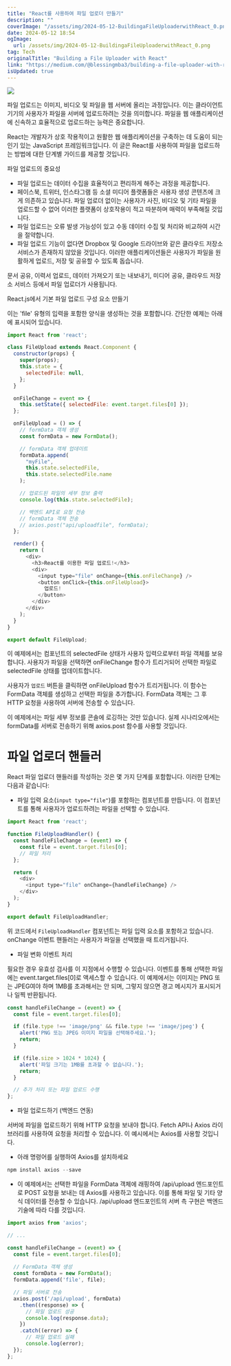 ```yaml
---
title: "React를 사용하여 파일 업로더 만들기"
description: ""
coverImage: "/assets/img/2024-05-12-BuildingaFileUploaderwithReact_0.png"
date: 2024-05-12 18:54
ogImage: 
  url: /assets/img/2024-05-12-BuildingaFileUploaderwithReact_0.png
tag: Tech
originalTitle: "Building a File Uploader with React"
link: "https://medium.com/@blessingmba3/building-a-file-uploader-with-react-11dba6409480"
isUpdated: true
---
```





<img src="/assets/img/2024-05-12-BuildingaFileUploaderwithReact_0.png" />

파일 업로드는 이미지, 비디오 및 파일을 웹 서버에 올리는 과정입니다. 이는 클라이언트 기기의 사용자가 파일을 서버에 업로드하려는 것을 의미합니다. 파일을 웹 애플리케이션에 신속하고 효율적으로 업로드하는 능력은 중요합니다.

React는 개발자가 상호 작용적이고 원활한 웹 애플리케이션을 구축하는 데 도움이 되는 인기 있는 JavaScript 프레임워크입니다. 이 글은 React를 사용하여 파일을 업로드하는 방법에 대한 단계별 가이드를 제공할 것입니다.

파일 업로드의 중요성



- 파일 업로드는 데이터 수집을 효율적이고 편리하게 해주는 과정을 제공합니다.
- 페이스북, 트위터, 인스타그램 등 소셜 미디어 플랫폼들은 사용자 생성 콘텐츠에 크게 의존하고 있습니다. 파일 업로더 없이는 사용자가 사진, 비디오 및 기타 파일을 업로드할 수 없어 이러한 플랫폼이 상호작용이 적고 따분하며 매력이 부족해질 것입니다.
- 파일 업로드는 오류 발생 가능성이 있고 수동 데이터 수집 및 처리와 비교하여 시간을 절약합니다.
- 파일 업로드 기능이 없다면 Dropbox 및 Google 드라이브와 같은 클라우드 저장소 서비스가 존재하지 않았을 것입니다. 이러한 애플리케이션들은 사용자가 파일을 원활하게 업로드, 저장 및 공유할 수 있도록 돕습니다.

문서 공유, 이력서 업로드, 데이터 가져오기 또는 내보내기, 미디어 공유, 클라우드 저장소 서비스 등에서 파일 업로더가 사용됩니다.

React.js에서 기본 파일 업로드 구성 요소 만들기

이는 'file' 유형의 입력을 포함한 양식을 생성하는 것을 포함합니다. 간단한 예제는 아래에 표시되어 있습니다.



```js
import React from 'react';

class FileUpload extends React.Component {
  constructor(props) {
    super(props);
    this.state = {
      selectedFile: null,
    };
  }

  onFileChange = event => {
    this.setState({ selectedFile: event.target.files[0] });
  };

  onFileUpload = () => {
    // formData 객체 생성
    const formData = new FormData();

    // formData 객체 업데이트
    formData.append(
      "myFile",
      this.state.selectedFile,
      this.state.selectedFile.name
    );

    // 업로드된 파일의 세부 정보 출력
    console.log(this.state.selectedFile);

    // 백엔드 API로 요청 전송
    // formData 객체 전송
    // axios.post("api/uploadfile", formData);
  };

  render() {
    return (
      <div>
        <h3>React를 이용한 파일 업로드!</h3>
        <div>
          <input type="file" onChange={this.onFileChange} />
          <button onClick={this.onFileUpload}>
            업로드!
          </button>
        </div>
      </div>
    );
  }
}

export default FileUpload;
```

이 예제에서는 컴포넌트의 selectedFile 상태가 사용자 입력으로부터 파일 객체를 보유합니다. 사용자가 파일을 선택하면 onFileChange 함수가 트리거되어 선택한 파일로 selectedFile 상태를 업데이트합니다.

사용자가 `업로드` 버튼을 클릭하면 onFileUpload 함수가 트리거됩니다. 이 함수는 FormData 객체를 생성하고 선택한 파일을 추가합니다. FormData 객체는 그 후 HTTP 요청을 사용하여 서버에 전송할 수 있습니다.

이 예제에서는 파일 세부 정보를 콘솔에 로깅하는 것만 있습니다. 실제 시나리오에서는 formData를 서버로 전송하기 위해 axios.post 함수를 사용할 것입니다.



# 파일 업로더 핸들러

React 파일 업로더 핸들러를 작성하는 것은 몇 가지 단계를 포함합니다. 이러한 단계는 다음과 같습니다:

- 파일 입력 요소(`input type="file"`)를 포함하는 컴포넌트를 만듭니다. 이 컴포넌트를 통해 사용자가 업로드하려는 파일을 선택할 수 있습니다.

```js
import React from 'react';

function FileUploadHandler() {
  const handleFileChange = (event) => {
    const file = event.target.files[0];
    // 파일 처리
  };

  return (
    <div>
      <input type="file" onChange={handleFileChange} />
    </div>
  );
}

export default FileUploadHandler;
```



위 코드에서 `FileUploadHandler` 컴포넌트는 파일 입력 요소를 포함하고 있습니다. onChange 이벤트 핸들러는 사용자가 파일을 선택했을 때 트리거됩니다.

- 파일 변화 이벤트 처리

필요한 경우 유효성 검사를 이 지점에서 수행할 수 있습니다. 이벤트를 통해 선택한 파일에는 event.target.files[0]로 액세스할 수 있습니다. 이 예제에서는 이미지는 PNG 또는 JPEG여야 하며 1MB를 초과해서는 안 되며, 그렇지 않으면 경고 메시지가 표시되거나 일찍 반환됩니다.

```js
const handleFileChange = (event) => {
  const file = event.target.files[0];

  if (file.type !== 'image/png' && file.type !== 'image/jpeg') {
    alert('PNG 또는 JPEG 이미지 파일을 선택해주세요.');
    return;
  }

  if (file.size > 1024 * 1024) {
    alert('파일 크기는 1MB를 초과할 수 없습니다.');
    return;
  }

  // 추가 처리 또는 파일 업로드 수행
};
```



- 파일 업로드하기 (백엔드 연동)

서버에 파일을 업로드하기 위해 HTTP 요청을 보내야 합니다. Fetch API나 Axios 라이브러리를 사용하여 요청을 처리할 수 있습니다. 이 예시에서는 Axios를 사용할 것입니다.

- 아래 명령어를 실행하여 Axios를 설치하세요

```js
npm install axios --save
```



- 이 예제에서는 선택한 파일을 FormData 객체에 래핑하여 /api/upload 엔드포인트로 POST 요청을 보내는 데 Axios를 사용하고 있습니다. 이를 통해 파일 및 기타 양식 데이터를 전송할 수 있습니다. /api/upload 엔드포인트의 서버 측 구현은 백엔드 기술에 따라 다를 것입니다.

```js
import axios from 'axios';

// ...

const handleFileChange = (event) => {
  const file = event.target.files[0];
  
  // FormData 객체 생성
  const formData = new FormData();
  formData.append('file', file);

  // 파일 서버로 전송
  axios.post('/api/upload', formData)
    .then((response) => {
      // 파일 업로드 성공
      console.log(response.data);
    })
    .catch((error) => {
      // 파일 업로드 실패
      console.log(error);
  });
};
```